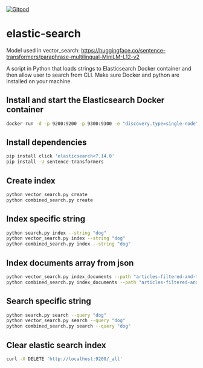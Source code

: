 [![Gitpod](https://img.shields.io/badge/Gitpod-ready--to--code-blue?logo=gitpod)](https://gitpod.io/#https://github.com/konard/elastic-search)

# elastic-search

Model used in vector_search: https://huggingface.co/sentence-transformers/paraphrase-multilingual-MiniLM-L12-v2

A script in Python that loads strings to Elasticsearch Docker container and then allow user to search from CLI. Make sure Docker and python are installed on your machine.

## Install and start the Elasticsearch Docker container

```bash
docker run -d -p 9200:9200 -p 9300:9300 -e "discovery.type=single-node" docker.elastic.co/elasticsearch/elasticsearch:7.13.1 --restart=always
```

## Install dependencies

```bash
pip install click 'elasticsearch<7.14.0'
pip install -U sentence-transformers
```

## Create index

```bash
python vector_search.py create
python combined_search.py create
```

## Index specific string

```bash
python search.py index --string "dog"
python vector_search.py index --string "dog"
python combined_search.py index --string "dog"
```

## Index documents array from json

```bash
python vector_search.py index_documents --path "articles-filtered-and-truncated.json"
python combined_search.py index_documents --path "articles-filtered-and-truncated.json"
```

## Search specific string

```bash
python search.py search --query "dog"
python vector_search.py search --query "dog"
python combined_search.py search --query "dog"
```

## Clear elastic search index

```bash
curl -X DELETE 'http://localhost:9200/_all'
```

